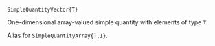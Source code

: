 ```
SimpleQuantityVector{T}
```

One-dimensional array-valued simple quantity with elements of type `T`.

Alias for `SimpleQuantityArray{T,1}`.

